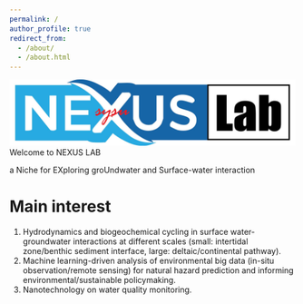 ```yaml
---
permalink: /
author_profile: true
redirect_from: 
  - /about/
  - /about.html
---
```

<img src='/images/logo.jpg' style='width: 600px; height: auto;'>  
                   Welcome to NEXUS LAB  
                   
a Niche for EXploring groUndwater and Surface-water interaction




Main interest
======
1) Hydrodynamics and biogeochemical cycling in surface water-groundwater interactions at different scales (small: intertidal zone/benthic sediment interface, large: deltaic/continental pathway).  
2) Machine learning-driven analysis of environmental big data (in-situ observation/remote sensing) for natural hazard prediction and informing environmental/sustainable policymaking.  
3) Nanotechnology on water quality monitoring.
